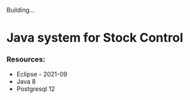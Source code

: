 Building...
# Java system for Stock Control


### Resources:
* Eclipse - 2021-09
* Java 8
* Postgresql 12
